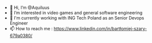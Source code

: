 - 👋 Hi, I’m @Aquiluus
- 👀 I’m interested in video games and general software engineering
- 🌱 I'm currently working with ING Tech Poland as an Senior Devops Engineer
- 📫 How to reach me : https://www.linkedin.com/in/bartłomiej-szary-679a0380/

